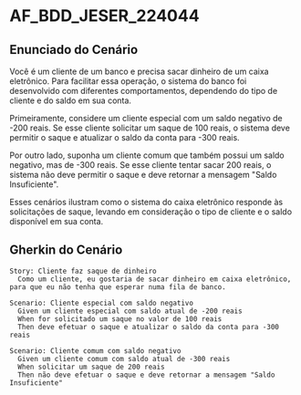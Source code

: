 # AF_BDD_JESER_224044

## Enunciado do Cenário

Você é um cliente de um banco e precisa sacar dinheiro de um caixa eletrônico. Para facilitar essa operação, o sistema do banco foi desenvolvido com diferentes comportamentos, dependendo do tipo de cliente e do saldo em sua conta.

Primeiramente, considere um cliente especial com um saldo negativo de -200 reais. Se esse cliente solicitar um saque de 100 reais, o sistema deve permitir o saque e atualizar o saldo da conta para -300 reais.

Por outro lado, suponha um cliente comum que também possui um saldo negativo, mas de -300 reais. Se esse cliente tentar sacar 200 reais, o sistema não deve permitir o saque e deve retornar a mensagem "Saldo Insuficiente".

Esses cenários ilustram como o sistema do caixa eletrônico responde às solicitações de saque, levando em consideração o tipo de cliente e o saldo disponível em sua conta.

## Gherkin do Cenário

```gherkin
Story: Cliente faz saque de dinheiro
  Como um cliente, eu gostaria de sacar dinheiro em caixa eletrônico, para que eu não tenha que esperar numa fila de banco.

Scenario: Cliente especial com saldo negativo
  Given um cliente especial com saldo atual de -200 reais
  When for solicitado um saque no valor de 100 reais
  Then deve efetuar o saque e atualizar o saldo da conta para -300 reais

Scenario: Cliente comum com saldo negativo
  Given um cliente comum com saldo atual de -300 reais
  When solicitar um saque de 200 reais
  Then não deve efetuar o saque e deve retornar a mensagem "Saldo Insuficiente"

